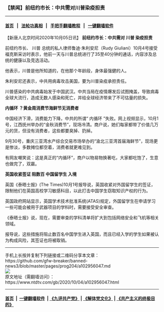 ### 【禁闻】前纽约市长：中共需对川普染疫担责
------------------------

#### [首页](https://github.com/gfw-breaker/banned-news3/blob/master/README.md) &nbsp;&nbsp;|&nbsp;&nbsp; [法轮功真相](https://github.com/begood0513/basic/blob/master/README.md)  &nbsp;&nbsp;|&nbsp;&nbsp; [手把手翻墙教程](https://github.com/gfw-breaker/guides/wiki)  &nbsp;&nbsp;|&nbsp;&nbsp; [一键翻墙软件](https://github.com/gfw-breaker/nogfw/blob/master/README.md)  



<div><div class="post_content" itemprop="articleBody">
 <p>
  【新唐人北京时间2020年10月05日讯】
  <strong>
   前纽约市长：中共需对
   <ok href="https://www.ntdtv.com/gb/川普.htm">
    川普
   </ok>
   染疫担责
  </strong>
 </p>
 <p>
  前纽约市长、
  <ok href="https://www.ntdtv.com/gb/川普.htm">
   川普
  </ok>
  总统的私人律师鲁迪‧朱利安尼（Rudy Giuliani）10月4号接受福克斯采访时表示，他前一天与川普总统进行了35至40分钟的通话，内容涉及总统的健康以及竞选活动。
 </p>
 <p>
  他表示，川普是他所知道的，在他那个年龄段，身体最强健的人。
 </p>
 <p>
  朱利安尼还表示，中共用病毒攻击美国，要为川普染疫承担责任。
 </p>
 <p>
  川普感染的中共病毒始发于中国武汉。中共当局在疫情爆发后试图掩盖，导致病毒全球大流行，造成无数人感染和死亡，并给全球经济带来了不可估量的损失。
 </p>
 <p>
  <strong>
   <ok href="https://www.ntdtv.com/gb/内循环.htm">
    内循环
   </ok>
   ？黄金周消费节海鲜节无消费者
  </strong>
 </p>
 <p>
  中国经济下滑，消费能力下降，中共的所谓“
  <ok href="https://www.ntdtv.com/gb/内循环.htm">
   内循环
  </ok>
  ”失败。网上视频显示，10月1号，江西抚州举办的“金秋消费节”，现场冷清。商户说，她们每家都带了价值几万元的货，但没有消费者，这些都要臭掉、扔掉。
 </p>
 <p>
  9月30号，重庆三亚湾水产综合交易市场举办的“渝北三亚湾首届海鲜节”，现场更是惨淡，多数摊位都空着，消费者就更难见到。
 </p>
 <p>
  有网友嘲笑说：这是真正的“内循环”，商户以物易物换著吃，大家都吃饱了，生意也做完了，双蠃。
 </p>
 <p>
  <strong>
   英国收紧签证 阻数百
   <ok href="https://www.ntdtv.com/gb/中国留学生.htm">
    中国留学生
   </ok>
   入境
  </strong>
 </p>
 <p>
  英国《泰晤士报》(The Times)10月1号报导说，英国收紧对外国留学生的签证，限制他们在英国高校学习敏感科目，以此打击中国学生窃取知识产权的行为。
 </p>
 <p>
  英国政府网站显示，英国学术技术批准系统(ATAS)规定，外国留学生在申请学习一些可能会被用于武器项目的学科时，需要接受安全审查。
 </p>
 <p>
  《泰晤士报》说，现在，需要审查的学科清单将扩大到包括网络安全和飞机等相关领域。
 </p>
 <p>
  报导说，这些措施将阻止数百名中国学生进入英国，而且已经入学的学生如果被认为构成风险，其签证也将被取销。
 </p>
 <div class="single_ad">
 </div>
</div>
</div>
<hr/>
手机上长按并复制下列链接或二维码分享本文章：<br/>
https://github.com/gfw-breaker/banned-news3/blob/master/pages/prog204/a102956047.md <br/>
<a href='https://github.com/gfw-breaker/banned-news3/blob/master/pages/prog204/a102956047.md'><img src='https://github.com/gfw-breaker/banned-news3/blob/master/pages/prog204/a102956047.md.png'/></a> <br/>
原文地址（需翻墙访问）：https://www.ntdtv.com/gb/2020/10/04/a102956047.html


------------------------
#### [首页](https://github.com/gfw-breaker/banned-news3/blob/master/README.md) &nbsp;|&nbsp; [一键翻墙软件](https://github.com/gfw-breaker/nogfw/blob/master/README.md) &nbsp;| [《九评共产党》](https://github.com/gfw-breaker/9ping.md/blob/master/README.md#九评之一评共产党是什么) | [《解体党文化》](https://github.com/gfw-breaker/jtdwh.md/blob/master/README.md) | [《共产主义的终极目的》](https://github.com/gfw-breaker/gczydzjmd.md/blob/master/README.md)


<img src='http://gfw-breaker.win/banned-news3/pages/prog204/a102956047.md' width='0px' height='0px'/>
